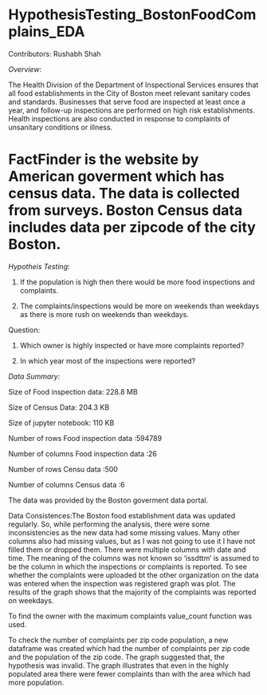 # HypothesisTesting_BostonFoodComplains_EDA

Contributors:
  Rushabh Shah
  

*Overview*:

The Health Division of the Department of Inspectional Services ensures that all food establishments in the City of Boston meet relevant sanitary codes and standards. Businesses that serve food are inspected at least once a year, and follow-up inspections are performed on high risk establishments. Health inspections are also conducted in response to complaints of unsanitary conditions or illness. 
# FactFinder is the website by American goverment which has census data. The data is collected from surveys. Boston Census data includes data per zipcode of the city Boston.




*Hypotheis Testing*:

1) If the population is high then there would be more food inspections and complaints. 

2) The complaints/inspections would be more on weekends than weekdays as there is more rush on weekends than weekdays.

Question:

1) Which owner is highly inspected or have more complaints reported?

2) In which year most of the inspections were reported?



*Data Summary:*

Size of Food inspection data: 228.8 MB 

Size of Census Data: 204.3 KB

Size of jupyter notebook: 110 KB

Number of rows Food inspection data :594789 

Number of columns Food inspection data :26

Number of rows Censu data :500 

Number of columns Census data :6

The data was provided by the Boston goverment data portal.

Data Consistences:The Boston food establishment data was updated regularly. So, while performing the analysis, there were some inconsistencies as the new data had some missing values. Many other columns also had missing values, but as I was not going to use it I have not filled them or dropped them. There were multiple columns with date and time. The meaning of the columns was not known so ‘issdttm’ is assumed to be the column in which the inspections or complaints is reported. To see whether the complaints were uploaded bt the other organization on the data was entered when the inspection was registered graph was plot. The results of the graph shows that the majority of the complaints was reported on weekdays.  

To find the owner with the maximum complaints value_count function was used. 

To check the number of complaints per zip code population, a new dataframe was created which had the number of complaints per zip code and the population of the zip code. The graph suggested that, the hypothesis was invalid. The graph illustrates that even in the highly populated area there were fewer complaints than with the area which had more population.
  


